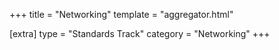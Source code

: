+++
title = "Networking"
template = "aggregator.html"

[extra]
type = "Standards Track"
category = "Networking"
+++

